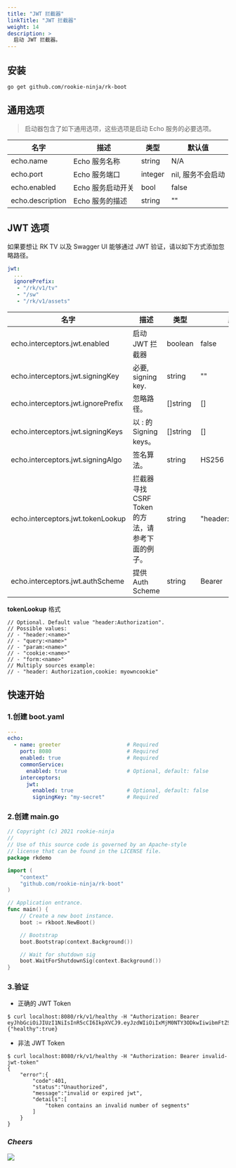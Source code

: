 ```yaml
---
title: "JWT 拦截器"
linkTitle: "JWT 拦截器"
weight: 14
description: >
  启动 JWT 拦截器。
---
```


## 安装
```shell script
go get github.com/rookie-ninja/rk-boot
```

## 通用选项
> 启动器包含了如下通用选项，这些选项是启动 Echo 服务的必要选项。

| 名字 | 描述 | 类型 | 默认值 |
| ------ | ------ | ------ | ------ |
| echo.name | Echo 服务名称 | string | N/A |
| echo.port | Echo 服务端口 | integer | nil, 服务不会启动 |
| echo.enabled | Echo 服务启动开关 | bool | false |
| echo.description | Echo 服务的描述 | string | "" |

## JWT 选项
如果要想让 RK TV 以及 Swagger UI 能够通过 JWT 验证，请以如下方式添加忽略路径。

```yaml
jwt:
  ...
  ignorePrefix:
   - "/rk/v1/tv"
   - "/sw"
   - "/rk/v1/assets"
```

| 名字 | 描述 | 类型 | 默认值 |
| ------ | ------ | ------ | ------ |
| echo.interceptors.jwt.enabled | 启动 JWT 拦截器 | boolean | false |
| echo.interceptors.jwt.signingKey | 必要, signing key. | string | "" |
| echo.interceptors.jwt.ignorePrefix | 忽略路径。 | []string | [] |
| echo.interceptors.jwt.signingKeys | 以 <key>:<value> 的 Signing keys。 | []string | [] |
| echo.interceptors.jwt.signingAlgo | 签名算法。 | string | HS256 |
| echo.interceptors.jwt.tokenLookup | 拦截器寻找 CSRF Token 的方法，请参考下面的例子。 | string | "header:Authorization" |
| echo.interceptors.jwt.authScheme | 提供 Auth Scheme | string | Bearer |

**tokenLookup** 格式

```
// Optional. Default value "header:Authorization".
// Possible values:
// - "header:<name>"
// - "query:<name>"
// - "param:<name>"
// - "cookie:<name>"
// - "form:<name>"
// Multiply sources example:
// - "header: Authorization,cookie: myowncookie"
```

## 快速开始
### 1.创建 boot.yaml
```yaml
---
echo:
  - name: greeter                     # Required
    port: 8080                        # Required
    enabled: true                     # Required
    commonService:
      enabled: true                   # Optional, default: false
    interceptors:
      jwt:
        enabled: true                 # Optional, default: false
        signingKey: "my-secret"       # Required
```

### 2.创建 main.go
```go
// Copyright (c) 2021 rookie-ninja
//
// Use of this source code is governed by an Apache-style
// license that can be found in the LICENSE file.
package rkdemo

import (
	"context"
	"github.com/rookie-ninja/rk-boot"
)

// Application entrance.
func main() {
	// Create a new boot instance.
	boot := rkboot.NewBoot()

	// Bootstrap
	boot.Bootstrap(context.Background())

	// Wait for shutdown sig
	boot.WaitForShutdownSig(context.Background())
}
```

### 3.验证
- 正确的 JWT Token

```shell script
$ curl localhost:8080/rk/v1/healthy -H "Authorization: Bearer eyJhbGciOiJIUzI1NiIsInR5cCI6IkpXVCJ9.eyJzdWIiOiIxMjM0NTY3ODkwIiwibmFtZSI6IkpvaG4gRG9lIiwiaWF0IjoxNTE2MjM5MDIyfQ.EpM5XBzTJZ4J8AfoJEcJrjth8pfH28LWdjLo90sYb9g"
{"healthy":true}
```

- 非法 JWT Token
```shell script
$ curl localhost:8080/rk/v1/healthy -H "Authorization: Bearer invalid-jwt-token"
{
    "error":{
        "code":401,
        "status":"Unauthorized",
        "message":"invalid or expired jwt",
        "details":[
            "token contains an invalid number of segments"
        ]
    }
}
```

### _**Cheers**_
![](/bootstrapper/user-guide/cheers.png)